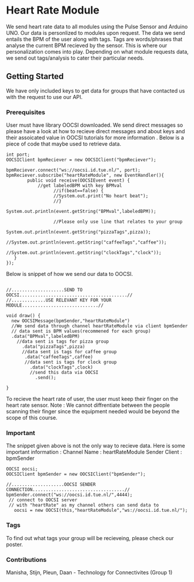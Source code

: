 

# Heart Rate Module

We send heart rate data to all modules using the Pulse Sensor and Arduino UNO. Our data is personlized to modules upon request. The data we send entails the BPM of the user along with tags. Tags are words/phrases that analyse the current BPM recieved by the sensor. This is where our personalization comes into play. Depending on what module requests data, we send out tags/analysis to cater their particular needs.

## Getting Started

We have only included keys to get data for groups that have contacted us with the request to use our API. 


### Prerequisites

User must have library OOCSI downloaded. We send direct messages so please have a look at how to recieve direct messages and about keys and their assoicated value in OOCSI tutorials for more information . Below is a piece of code that maybe used to retrieve data.


```
int port;
OOCSIClient bpmReciever = new OOCSIClient("bpmReciever");

bpmReciever.connect("ws://oocsi.id.tue.nl/", port);
bpmReciever.subscribe("heartRateModule", new EventHandler(){
        public void receive(OOCSIEvent event) {
            //get labeledBPM with key BPMval
                  //if(beat==false) {
                  //System.out.print("No heart beat");
                  //}   
                  System.out.println(event.getString("BPMval",labeledBPM));
      
                  //Please only use line that relates to your group
                      System.out.println(event.getString("pizzaTags",pizza));
                     //System.out.println(event.getString("caffeeTags","caffee"));
                     //System.out.println(event.getString("clockTags","clock"));
   }
});

```

Below is  snippet of how we send our data to OOCSI. 

```

//....................SEND TO OOCSI.........................................//
//.............USE RELEVANT KEY FOR YOUR MODULE.............................//

void draw() {
  new OOCSIMessage(bpmSender,"heartRateModule")
  //We send data through channel heartRateModule via client bpmSender
  // data sent is BPM values(recommened for each group)
  .data("BPMval",labeledBPM)
    //data sent is tags for pizza group
      .data("pizzaTags",pizza)
      //data sent is tags for caffee group
       .data("caffeeTags",caffee)
       //data sent is tags for clock group
         .data("clockTags",clock)
         //send this data via OOCSI
           .send();  
  
}

```


To recieve the heart rate of  user, the user must keep their finger on the heart rate sensor. 
Note : We cannot diffrentiate between the people scanning their finger since the equipment needed would be beyond the scope of this course.


### Important 

The snippet given above is not the only way to recieve data. Here is some important information :
Channel Name : heartRateModule
Sender Client : bpmSender

```
OOCSI oocsi;
OOCSIClient bpmSender = new OOCSIClient("bpmSender");

//....................OOCSI SENDER CONNECTION...................................//
bpmSender.connect("ws://oocsi.id.tue.nl/",4444);
 // connect to OOCSI server 
 // with "heartRate" as my channel others can send data to 
   oocsi = new OOCSI(this,"heartRateModule","ws://oocsi.id.tue.nl/");
```


### Tags
To find out what tags your group will be recieveing, please check our poster.



### Contributions
Manisha, Stijn, Pleun, Daan - Technology for Connectivites (Group 1)




